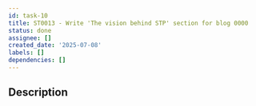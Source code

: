 ```yaml
---
id: task-10
title: ST0013 - Write 'The vision behind STP' section for blog 0000
status: done
assignee: []
created_date: '2025-07-08'
labels: []
dependencies: []
---
```


## Description
